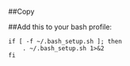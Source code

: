 ##Copy 

##Add this to your bash profile:
```
if [ -f ~/.bash_setup.sh ]; then
    . ~/.bash_setup.sh 1>&2
fi
```

